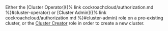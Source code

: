 Either the [Cluster Operator]({% link cockroachcloud/authorization.md %}#cluster-operator) or [Cluster Admin]({% link cockroachcloud/authorization.md %}#cluster-admin) role on a pre-existing cluster, or the [Cluster Creator](authorization.html#cluster-creator) role in order to create a new cluster.